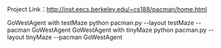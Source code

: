 Project Link：http://inst.eecs.berkeley.edu/~cs188/pacman/home.html

GoWestAgent with testMaze
python pacman.py --layout testMaze --pacman GoWestAgent
GoWestAgent with tinyMaze
python pacman.py --layout tinyMaze --pacman GoWestAgent
